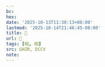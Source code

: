```yaml
---
bc:
hex:
date: '2025-10-13T11:30:13+08:00'
lastmod: '2025-10-14T21:46:45-08:00'
title: 󰤹
url: 󰤹
tags: [砲, 砲]
src: GHZR, DCCV
note:
---
```

